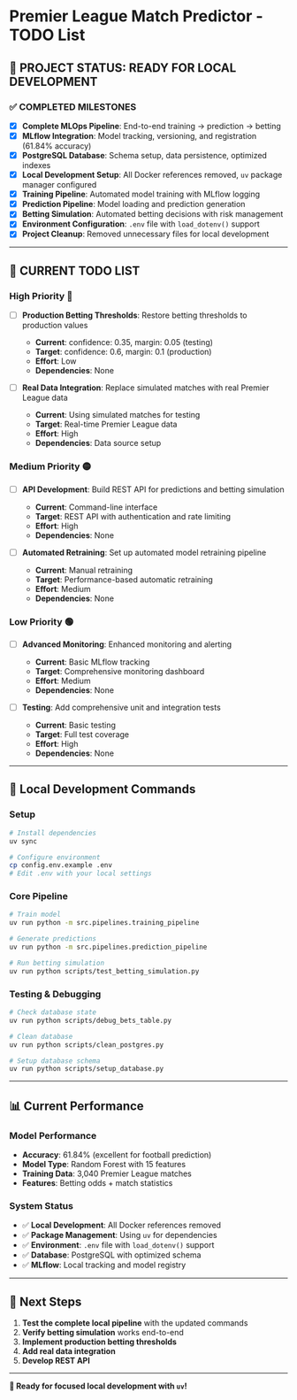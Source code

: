 # Premier League Match Predictor - TODO List

## 🎉 **PROJECT STATUS: READY FOR LOCAL DEVELOPMENT**

### **✅ COMPLETED MILESTONES**
- [x] **Complete MLOps Pipeline**: End-to-end training → prediction → betting
- [x] **MLflow Integration**: Model tracking, versioning, and registration (61.84% accuracy)
- [x] **PostgreSQL Database**: Schema setup, data persistence, optimized indexes
- [x] **Local Development Setup**: All Docker references removed, `uv` package manager configured
- [x] **Training Pipeline**: Automated model training with MLflow logging
- [x] **Prediction Pipeline**: Model loading and prediction generation
- [x] **Betting Simulation**: Automated betting decisions with risk management
- [x] **Environment Configuration**: `.env` file with `load_dotenv()` support
- [x] **Project Cleanup**: Removed unnecessary files for local development

---

## 🚀 **CURRENT TODO LIST**

### **High Priority** 🔴
- [ ] **Production Betting Thresholds**: Restore betting thresholds to production values
  - **Current**: confidence: 0.35, margin: 0.05 (testing)
  - **Target**: confidence: 0.6, margin: 0.1 (production)
  - **Effort**: Low
  - **Dependencies**: None

- [ ] **Real Data Integration**: Replace simulated matches with real Premier League data
  - **Current**: Using simulated matches for testing
  - **Target**: Real-time Premier League data
  - **Effort**: High
  - **Dependencies**: Data source setup

### **Medium Priority** 🟡
- [ ] **API Development**: Build REST API for predictions and betting simulation
  - **Current**: Command-line interface
  - **Target**: REST API with authentication and rate limiting
  - **Effort**: High
  - **Dependencies**: None

- [ ] **Automated Retraining**: Set up automated model retraining pipeline
  - **Current**: Manual retraining
  - **Target**: Performance-based automatic retraining
  - **Effort**: Medium
  - **Dependencies**: None

### **Low Priority** 🟢
- [ ] **Advanced Monitoring**: Enhanced monitoring and alerting
  - **Current**: Basic MLflow tracking
  - **Target**: Comprehensive monitoring dashboard
  - **Effort**: Medium
  - **Dependencies**: None

- [ ] **Testing**: Add comprehensive unit and integration tests
  - **Current**: Basic testing
  - **Target**: Full test coverage
  - **Effort**: High
  - **Dependencies**: None

---

## 🔧 **Local Development Commands**

### **Setup**
```bash
# Install dependencies
uv sync

# Configure environment
cp config.env.example .env
# Edit .env with your local settings
```

### **Core Pipeline**
```bash
# Train model
uv run python -m src.pipelines.training_pipeline

# Generate predictions
uv run python -m src.pipelines.prediction_pipeline

# Run betting simulation
uv run python scripts/test_betting_simulation.py
```

### **Testing & Debugging**
```bash
# Check database state
uv run python scripts/debug_bets_table.py

# Clean database
uv run python scripts/clean_postgres.py

# Setup database schema
uv run python scripts/setup_database.py
```

---

## 📊 **Current Performance**

### **Model Performance**
- **Accuracy**: 61.84% (excellent for football prediction)
- **Model Type**: Random Forest with 15 features
- **Training Data**: 3,040 Premier League matches
- **Features**: Betting odds + match statistics

### **System Status**
- ✅ **Local Development**: All Docker references removed
- ✅ **Package Management**: Using `uv` for dependencies
- ✅ **Environment**: `.env` file with `load_dotenv()` support
- ✅ **Database**: PostgreSQL with optimized schema
- ✅ **MLflow**: Local tracking and model registry

---

## 🎯 **Next Steps**

1. **Test the complete local pipeline** with the updated commands
2. **Verify betting simulation** works end-to-end
3. **Implement production betting thresholds**
4. **Add real data integration**
5. **Develop REST API**

---

**🎉 Ready for focused local development with `uv`!** 